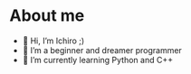 # About me

- 👋 Hi, I’m Ichiro ;)
- 👀 I’m a beginner and dreamer programmer
- 🌱 I’m currently learning Python and C++

<!---
Ichiro-P/Ichiro-P is a ✨ special ✨ repository because its `README.md` (this file) appears on your GitHub profile.
You can click the Preview link to take a look at your changes.
--->
